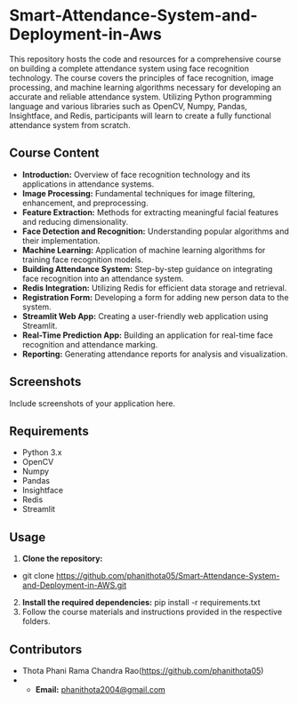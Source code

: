 # Smart-Attendance-System-and-Deployment-in-Aws

This repository hosts the code and resources for a comprehensive course on building a complete attendance system using face recognition technology. The course covers the principles of face recognition, image processing, and machine learning algorithms necessary for developing an accurate and reliable attendance system. Utilizing Python programming language and various libraries such as OpenCV, Numpy, Pandas, Insightface, and Redis, participants will learn to create a fully functional attendance system from scratch.

## Course Content
- **Introduction:** Overview of face recognition technology and its applications in attendance systems.
- **Image Processing:** Fundamental techniques for image filtering, enhancement, and preprocessing.
- **Feature Extraction:** Methods for extracting meaningful facial features and reducing dimensionality.
- **Face Detection and Recognition:** Understanding popular algorithms and their implementation.
- **Machine Learning:** Application of machine learning algorithms for training face recognition models.
- **Building Attendance System:** Step-by-step guidance on integrating face recognition into an attendance system.
- **Redis Integration:** Utilizing Redis for efficient data storage and retrieval.
- **Registration Form:** Developing a form for adding new person data to the system.
- **Streamlit Web App:** Creating a user-friendly web application using Streamlit.
- **Real-Time Prediction App:** Building an application for real-time face recognition and attendance marking.
- **Reporting:** Generating attendance reports for analysis and visualization.

## Screenshots
Include screenshots of your application here.

## Requirements
- Python 3.x
- OpenCV
- Numpy
- Pandas
- Insightface
- Redis
- Streamlit

## Usage
1. **Clone the repository:**
- git clone https://github.com/phanithota05/Smart-Attendance-System-and-Deployment-in-AWS.git
2. **Install the required dependencies:**
pip install -r requirements.txt
3. Follow the course materials and instructions provided in the respective folders.

## Contributors
- Thota Phani Rama Chandra Rao(https://github.com/phanithota05)
- - **Email:** phanithota2004@gmail.com
